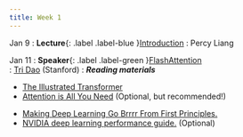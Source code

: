 ```yaml
---
title: Week 1
---
```


Jan 9
: **Lecture**{: .label .label-blue }[Introduction](#)
  : Percy Liang

Jan 11
: **Speaker**{: .label .label-green }[FlashAttention](#)   
  : [Tri Dao](https://tridao.me) (Stanford)
: ***Reading materials***
<!-- ***Reading materials***:   -->
<!-- 2 short blogposts on Transformer and GPUs (and optionally a paper on attention and a performance guide from Nvidia). -->
<!-- - **Transformers** -->
- [The Illustrated Transformer](https://jalammar.github.io/illustrated-transformer/)
- [Attention is All You Need](https://arxiv.org/abs/1706.03762) (Optional, but recommended!)  
<!-- - **Deep learning on GPUs**   -->
- [Making Deep Learning Go Brrrr From First Principles.](https://horace.io/brrr_intro.html)
- [NVIDIA deep learning performance guide.](https://docs.nvidia.com/deeplearning/performance/index.html) (Optional)

  

 
  
  
